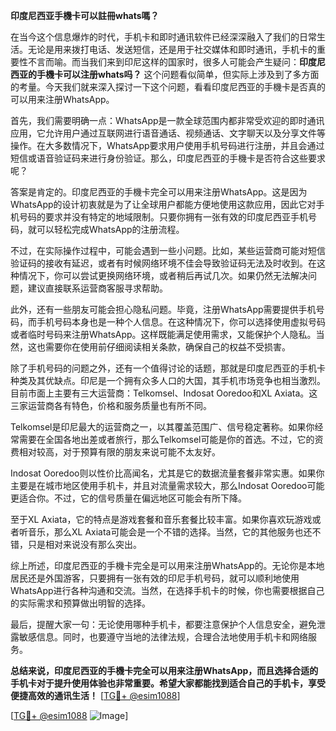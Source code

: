 **印度尼西亚手機卡可以註冊whats嗎？**

在当今这个信息爆炸的时代，手机卡和即时通讯软件已经深深融入了我们的日常生活。无论是用来拨打电话、发送短信，还是用于社交媒体和即时通讯，手机卡的重要性不言而喻。而当我们来到印尼这样的国家时，很多人可能会产生疑问：**印度尼西亚的手機卡可以注册whats吗？** 这个问题看似简单，但实际上涉及到了多方面的考量。今天我们就来深入探讨一下这个问题，看看印度尼西亚的手機卡是否真的可以用来注册WhatsApp。

首先，我们需要明确一点：WhatsApp是一款全球范围内都非常受欢迎的即时通讯应用，它允许用户通过互联网进行语音通话、视频通话、文字聊天以及分享文件等操作。在大多数情况下，WhatsApp要求用户使用手机号码进行注册，并且会通过短信或语音验证码来进行身份验证。那么，印度尼西亚的手機卡是否符合这些要求呢？

答案是肯定的。印度尼西亚的手機卡完全可以用来注册WhatsApp。这是因为WhatsApp的设计初衷就是为了让全球用户都能方便地使用这款应用，因此它对手机号码的要求并没有特定的地域限制。只要你拥有一张有效的印度尼西亚手机号码，就可以轻松完成WhatsApp的注册流程。

不过，在实际操作过程中，可能会遇到一些小问题。比如，某些运营商可能对短信验证码的接收有延迟，或者有时候网络环境不佳会导致验证码无法及时收到。在这种情况下，你可以尝试更换网络环境，或者稍后再试几次。如果仍然无法解决问题，建议直接联系运营商客服寻求帮助。

此外，还有一些朋友可能会担心隐私问题。毕竟，注册WhatsApp需要提供手机号码，而手机号码本身也是一种个人信息。在这种情况下，你可以选择使用虚拟号码或者临时号码来注册WhatsApp。这样既能满足使用需求，又能保护个人隐私。当然，这也需要你在使用前仔细阅读相关条款，确保自己的权益不受损害。

除了手机号码的问题之外，还有一个值得讨论的话题，那就是印度尼西亚的手机卡种类及其优缺点。印尼是一个拥有众多人口的大国，其手机市场竞争也相当激烈。目前市面上主要有三大运营商：Telkomsel、Indosat Ooredoo和XL Axiata。这三家运营商各有特色，价格和服务质量也有所不同。

Telkomsel是印尼最大的运营商之一，以其覆盖范围广、信号稳定著称。如果你经常需要在全国各地出差或者旅行，那么Telkomsel可能是你的首选。不过，它的资费相对较高，对于预算有限的朋友来说可能不太友好。

Indosat Ooredoo则以性价比高闻名，尤其是它的数据流量套餐非常实惠。如果你主要是在城市地区使用手机卡，并且对流量需求较大，那么Indosat Ooredoo可能更适合你。不过，它的信号质量在偏远地区可能会有所下降。

至于XL Axiata，它的特点是游戏套餐和音乐套餐比较丰富。如果你喜欢玩游戏或者听音乐，那么XL Axiata可能会是一个不错的选择。当然，它的其他服务也还不错，只是相对来说没有那么突出。

综上所述，印度尼西亚的手機卡完全是可以用来注册WhatsApp的。无论你是本地居民还是外国游客，只要拥有一张有效的印尼手机号码，就可以顺利地使用WhatsApp进行各种沟通和交流。当然，在选择手机卡的时候，你也需要根据自己的实际需求和预算做出明智的选择。

最后，提醒大家一句：无论使用哪种手机卡，都要注意保护个人信息安全，避免泄露敏感信息。同时，也要遵守当地的法律法规，合理合法地使用手机卡和网络服务。

**总结来说，印度尼西亚的手機卡完全可以用来注册WhatsApp，而且选择合适的手机卡对于提升使用体验也非常重要。希望大家都能找到适合自己的手机卡，享受便捷高效的通讯生活！** [[TG💪+ @esim1088](https://t.me/s/esim1088)]

[[TG💪+ @esim1088](https://t.me/s/esim1088) ![Image](https://i.postimg.cc/4NQfJmqS/Snipaste-2025-05-13-00-14-12.png)]